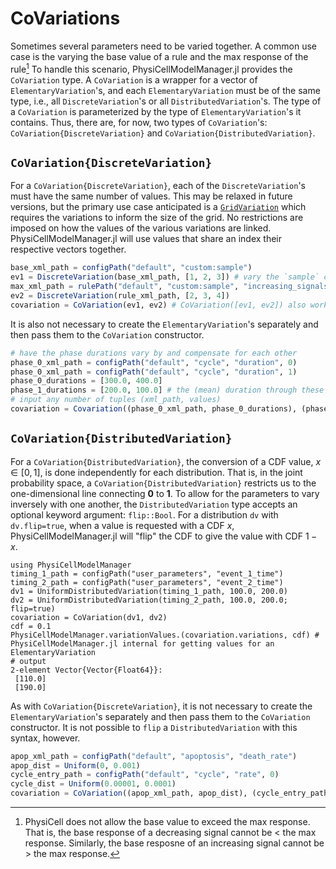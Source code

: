 # CoVariations
Sometimes several parameters need to be varied together.
A common use case is the varying the base value of a rule and the max response of the rule[^1]
To handle this scenario, PhysiCellModelManager.jl provides the `CoVariation` type.
A `CoVariation` is a wrapper for a vector of `ElementaryVariation`'s, and each `ElementaryVariation` must be of the same type, i.e., all `DiscreteVariation`'s or all `DistributedVariation`'s.
The type of a `CoVariation` is parameterized by the type of `ElementaryVariation`'s it contains.
Thus, there are, for now, two types of `CoVariation`'s: `CoVariation{DiscreteVariation}` and `CoVariation{DistributedVariation}`.

[^1]: PhysiCell does not allow the base value to exceed the max response. That is, the base response of a decreasing signal cannot be < the max response. Similarly, the base resposne of an increasing signal cannot be > the max response.

## `CoVariation{DiscreteVariation}`
For a `CoVariation{DiscreteVariation}`, each of the `DiscreteVariation`'s must have the same number of values.
This may be relaxed in future versions, but the primary use case anticipated is a [`GridVariation`](@ref) which requires the variations to inform the size of the grid.
No restrictions are imposed on how the values of the various variations are linked.
PhysiCellModelManager.jl will use values that share an index their respective vectors together.

```julia
base_xml_path = configPath("default", "custom:sample")
ev1 = DiscreteVariation(base_xml_path, [1, 2, 3]) # vary the `sample` custom data for cell type default
max_xml_path = rulePath("default", "custom:sample", "increasing_signals", "max_response") # the max response of the rule increasing sample (must be bigger than the base response above)
ev2 = DiscreteVariation(rule_xml_path, [2, 3, 4])
covariation = CoVariation(ev1, ev2) # CoVariation([ev1, ev2]) also works
```

It is also not necessary to create the `ElementaryVariation`'s separately and then pass them to the `CoVariation` constructor.
```julia
# have the phase durations vary by and compensate for each other
phase_0_xml_path = configPath("default", "cycle", "duration", 0)
phase_0_xml_path = configPath("default", "cycle", "duration", 1)
phase_0_durations = [300.0, 400.0] 
phase_1_durations = [200.0, 100.0] # the (mean) duration through these two phases is 500 min
# input any number of tuples (xml_path, values)
covariation = Covariation((phase_0_xml_path, phase_0_durations), (phase_1_xml_path, phase_1_durations))
```

## `CoVariation{DistributedVariation}`
For a `CoVariation{DistributedVariation}`, the conversion of a CDF value, $x \in [0, 1]$, is done independently for each distribution.
That is, in the joint probability space, a `CoVariation{DistributedVariation}` restricts us to the one-dimensional line connecting $\mathbf{0}$ to $\mathbf{1}$.
To allow for the parameters to vary inversely with one another, the `DistributedVariation` type accepts an optional keyword argument: `flip::Bool`.
For a distribution `dv` with `dv.flip=true`, when a value is requested with a CDF $x$, PhysiCellModelManager.jl will "flip" the CDF to give the value with CDF $1 - x$.

```jldoctest
using PhysiCellModelManager
timing_1_path = configPath("user_parameters", "event_1_time")
timing_2_path = configPath("user_parameters", "event_2_time")
dv1 = UniformDistributedVariation(timing_1_path, 100.0, 200.0)
dv2 = UniformDistributedVariation(timing_2_path, 100.0, 200.0; flip=true)
covariation = CoVariation(dv1, dv2)
cdf = 0.1
PhysiCellModelManager.variationValues.(covariation.variations, cdf) # PhysiCellModelManager.jl internal for getting values for an ElementaryVariation
# output
2-element Vector{Vector{Float64}}:
 [110.0]
 [190.0]
```

As with `CoVariation{DiscreteVariation}`, it is not necessary to create the `ElementaryVariation`'s separately and then pass them to the `CoVariation` constructor. It is not possible to `flip` a `DistributedVariation` with this syntax, however.

```julia
apop_xml_path = configPath("default", "apoptosis", "death_rate")
apop_dist = Uniform(0, 0.001)
cycle_entry_path = configPath("default", "cycle", "rate", 0)
cycle_dist = Uniform(0.00001, 0.0001)
covariation = CoVariation((apop_xml_path, apop_dist), (cycle_entry_path, cycle_dist))
```